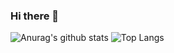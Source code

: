 ### Hi there 👋

![Anurag's github stats](https://github-readme-stats.vercel.app/api?username=rivercity310&show_icons=true&theme=transparent)
![Top Langs](https://github-readme-stats.vercel.app/api/top-langs/?username=rivercity310&layout=compact&theme=transparent)

<!--
**rivercity310/rivercity310** is a ✨ _special_ ✨ repository because its `README.md` (this file) appears on your GitHub profile.

Here are some ideas to get you started:

- 🔭 I’m currently working on ...
- 🌱 I’m currently learning ...
- 👯 I’m looking to collaborate on ...
- 🤔 I’m looking for help with ...
- 💬 Ask me about ...
- 📫 How to reach me: ...
- 😄 Pronouns: ...
- ⚡ Fun fact: ...
-->
